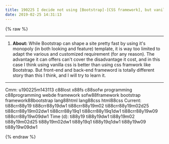 ```yaml
---
title: 190225 I decide not using [Bootstrap]-[CSS framework], but vanilla css # 190225m143113
date: 2019-02-25 14:31:13
---
```

{% raw %}

<!-- more -->
<hr>

<ol>
<li><strong>About:</strong> While Bootstrap can shape a site pretty fast by using it's monopoly (in both looking and feature) template, it is way too limited to adapt the various and customized requirement (for any reason). The advantage it can offers can't cover the disadvantage it cost, and in this case I think using vanilla css is better than using css framwork like Bootstrap. But front-end and back-end frameword is totally different story than this I think, and I will try to learn it.</li>
</ol>

<hr>

<div class="facetList">
Cmm: u190225m143113 c88lost x88fs c88sofw programming c88programming webde framework sofw88framework bootstrap framework88bootstrap lang88html lang88css html88css
Current: ti88crr88y19 ti88crr88y19dw1 ti88crr88y19m02 ti88crr88y19m02d25 ti88crr88y19m02dw1 ti88crr88y19q1 ti88crr88y19q1dw1 ti88crr88y19w09 ti88crr88y19w09dw1
Time (d): ti88y19 ti88y19dw1 ti88y19m02 ti88y19m02d25 ti88y19m02dw1 ti88y19q1 ti88y19q1dw1 ti88y19w09 ti88y19w09dw1
</div>

{% endraw %}
